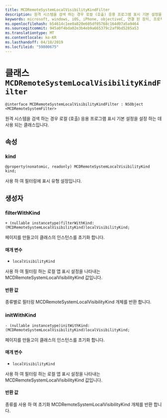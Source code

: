 ```yaml
---
title: MCDRemoteSystemLocalVisibilityKindFilter
description: 원격 시스템을 검색 하는 경우 로컬 (호출) 응용 프로그램 표시 기본 설정을 설정 하는 데 사용 되는 클래스입니다.
keywords: microsoft, windows, iOS, iPhone, objectiveC, 연결 된 장치, 프로젝트 로마
ms.openlocfilehash: b54614c1ee0a820e605df05768c164d07a5a9464
ms.sourcegitcommit: 945a0f4bda02e3b4eb9a665379c2af9bd5285a53
ms.translationtype: MT
ms.contentlocale: ko-KR
ms.lasthandoff: 04/18/2019
ms.locfileid: "59800675"
---
```

# <a name="class-mcdremotesystemlocalvisibilitykindfilter"></a>클래스 `MCDRemoteSystemLocalVisibilityKindFilter` 

```
@interface MCDRemoteSystemLocalVisibilityKindFilter : NSObject <MCDRemoteSystemFilter>
```  

원격 시스템을 검색 하는 경우 로컬 (호출) 응용 프로그램 표시 기본 설정을 설정 하는 데 사용 되는 클래스입니다.

## <a name="properties"></a>속성

### <a name="kind"></a>kind
`@property(nonatomic, readonly) MCDRemoteSystemLocalVisibilityKind kind;`

사용 하 여 필터링에 표시 유형 설정입니다.

## <a name="constructors"></a>생성자

### <a name="filterwithkind"></a>filterWithKind
`+ (nullable instancetype)filterWithKind:(MCDRemoteSystemLocalVisibilityKind)localVisibilityKind;`

페이지를 만들고이 클래스의 인스턴스를 초기화 합니다.

#### <a name="parameters"></a>매개 변수
* `localVisibilityKind` 

사용 하 여 필터링 하는 로컬 앱 표시 설정을 나타내는 MCDRemoteSystemLocalVisibilityKind 값입니다.

#### <a name="returns"></a>반환 값
종류별로 필터링 MCDRemoteSystemLocalVisibilityKind 개체를 반환 합니다.

### <a name="initwithkind"></a>initWithKind
`- (nullable instancetype)initWithKind:(MCDRemoteSystemLocalVisibilityKind)localVisibilityKind;`

페이지를 만들고이 클래스의 인스턴스를 초기화 합니다.

#### <a name="parameters"></a>매개 변수
* `localVisibilityKind` 

사용 하 여 필터링 하는 로컬 앱 표시 설정을 나타내는 MCDRemoteSystemLocalVisibilityKind 값입니다.

#### <a name="returns"></a>반환 값
종류를 사용 하 여 초기화 MCDRemoteSystemLocalVisibilityKind 개체를 반환 합니다.